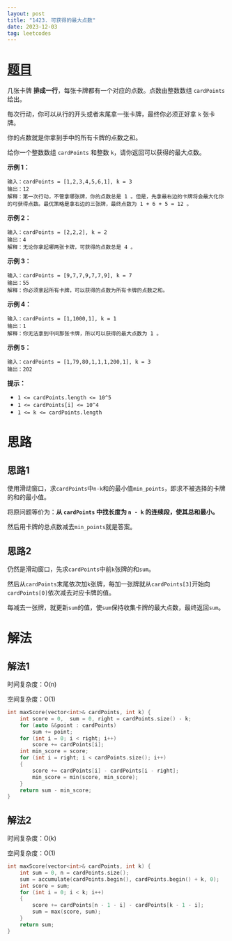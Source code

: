 ```yaml
---
layout: post
title: "1423. 可获得的最大点数"
date: 2023-12-03
tag: leetcodes
---
```


# [题目](https://leetcode.cn/problems/maximum-points-you-can-obtain-from-cards/) 

几张卡牌 **排成一行**，每张卡牌都有一个对应的点数。点数由整数数组 `cardPoints` 给出。

每次行动，你可以从行的开头或者末尾拿一张卡牌，最终你必须正好拿 `k` 张卡牌。

你的点数就是你拿到手中的所有卡牌的点数之和。

给你一个整数数组 `cardPoints` 和整数 `k`，请你返回可以获得的最大点数。

 

**示例 1：**

```
输入：cardPoints = [1,2,3,4,5,6,1], k = 3
输出：12
解释：第一次行动，不管拿哪张牌，你的点数总是 1 。但是，先拿最右边的卡牌将会最大化你的可获得点数。最优策略是拿右边的三张牌，最终点数为 1 + 6 + 5 = 12 。
```

**示例 2：**

```
输入：cardPoints = [2,2,2], k = 2
输出：4
解释：无论你拿起哪两张卡牌，可获得的点数总是 4 。
```

**示例 3：**

```
输入：cardPoints = [9,7,7,9,7,7,9], k = 7
输出：55
解释：你必须拿起所有卡牌，可以获得的点数为所有卡牌的点数之和。
```

**示例 4：**

```
输入：cardPoints = [1,1000,1], k = 1
输出：1
解释：你无法拿到中间那张卡牌，所以可以获得的最大点数为 1 。 
```

**示例 5：**

```
输入：cardPoints = [1,79,80,1,1,1,200,1], k = 3
输出：202
```

 

**提示：**

- `1 <= cardPoints.length <= 10^5`
- `1 <= cardPoints[i] <= 10^4`
- `1 <= k <= cardPoints.length`



# 思路

## 思路1

使用滑动窗口，求`cardPoints`中`n-k`和的最小值`min_points`，即求不被选择的卡牌的和的最小值。

将原问题等价为：**从 `cardPoints` 中找长度为 `n - k` 的连续段，使其总和最小。** 

然后用卡牌的总点数减去`min_points`就是答案。

## 思路2

仍然是滑动窗口，先求`cardPoints`中前`k`张牌的和`sum`。

然后从`cardPoints`末尾依次加`k`张牌，每加一张牌就从`cardPoints[3]`开始向`cardPoints[0]`依次减去对应卡牌的值。

每减去一张牌，就更新`sum`的值，使`sum`保持收集卡牌的最大点数，最终返回`sum`。



# 解法

## 解法1

时间复杂度：O(n)

空间复杂度：O(1)

```cpp
int maxScore(vector<int>& cardPoints, int k) {
    int score = 0,  sum = 0, right = cardPoints.size() - k;
    for (auto &&point : cardPoints)
        sum += point;
    for (int i = 0; i < right; i++)
        score += cardPoints[i];
    int min_score = score;
    for (int i = right; i < cardPoints.size(); i++)
    {
        score += cardPoints[i] - cardPoints[i - right];
        min_score = min(score, min_score);
    }
    return sum - min_score;
}
```

 

## 解法2

时间复杂度：O(k)

空间复杂度：O(1)

```c++
int maxScore(vector<int>& cardPoints, int k) {
    int sum = 0, n = cardPoints.size();
    sum = accumulate(cardPoints.begin(), cardPoints.begin() + k, 0);
    int score = sum;
    for (int i = 0; i < k; i++)
    {
        score += cardPoints[n - 1 - i] - cardPoints[k - 1 - i];
        sum = max(score, sum);
    }
    return sum;
}
```

